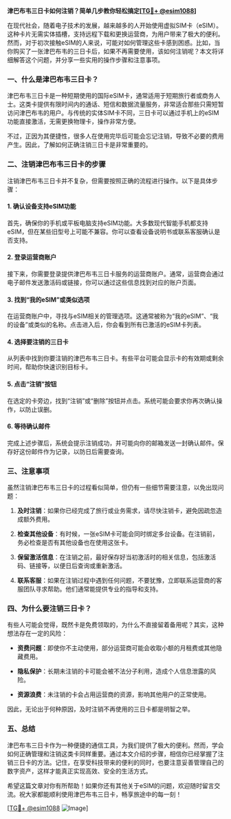 **津巴布韦三日卡如何注销？简单几步教你轻松搞定[[TG💪+ @esim1088](https://t.me/s/esim1088)]**

在现代社会，随着电子技术的发展，越来越多的人开始使用虚拟SIM卡（eSIM）。这种卡片无需实体插槽，支持远程下载和更换运营商，为用户带来了极大的便利。然而，对于初次接触eSIM的人来说，可能对如何管理这些卡感到困惑。比如，当你购买了一张津巴布韦的三日卡后，如果不再需要使用，该如何注销呢？本文将详细解答这个问题，并分享一些实用的操作步骤和注意事项。

### 一、什么是津巴布韦三日卡？

津巴布韦三日卡是一种短期使用的国际eSIM卡，通常适用于短期旅行者或商务人士。这类卡提供有限时间内的通话、短信和数据流量服务，非常适合那些只需短暂访问津巴布韦的用户。与传统的实体SIM卡不同，三日卡可以通过手机上的eSIM功能直接激活，无需更换物理卡，操作非常方便。

不过，正因为其便捷性，很多人在使用完毕后可能会忘记注销，导致不必要的费用产生。因此，了解如何正确注销三日卡是非常重要的。

### 二、注销津巴布韦三日卡的步骤

注销津巴布韦三日卡并不复杂，但需要按照正确的流程进行操作。以下是具体步骤：

#### 1. 确认设备支持eSIM功能
首先，确保你的手机或平板电脑支持eSIM功能。大多数现代智能手机都支持eSIM，但在某些旧型号上可能不兼容。你可以查看设备说明书或联系客服确认是否支持。

#### 2. 登录运营商账户
接下来，你需要登录提供津巴布韦三日卡服务的运营商账户。通常，运营商会通过电子邮件发送激活码或链接，你可以通过这些信息找到对应的账户页面。

#### 3. 找到“我的eSIM”或类似选项
在运营商账户中，寻找与eSIM相关的管理选项。这通常被称为“我的eSIM”、“我的设备”或类似的名称。点击进入后，你会看到所有已激活的eSIM卡列表。

#### 4. 选择要注销的三日卡
从列表中找到你要注销的津巴布韦三日卡。有些平台可能会显示卡的有效期或剩余时间，帮助你快速识别目标卡。

#### 5. 点击“注销”按钮
在选定的卡旁边，找到“注销”或“删除”按钮并点击。系统可能会要求你再次确认操作，以防止误删。

#### 6. 等待确认邮件
完成上述步骤后，系统会提示注销成功，并可能向你的邮箱发送一封确认邮件。保存好这份邮件作为记录，以防日后需要查询。

### 三、注意事项

虽然注销津巴布韦三日卡的过程看似简单，但仍有一些细节需要注意，以免出现问题：

1. **及时注销**：如果你已经完成了旅行或业务需求，请尽快注销卡，避免因疏忽造成额外费用。
   
2. **检查其他设备**：有时候，一张eSIM卡可能会同时绑定多台设备。在注销前，务必检查是否有其他设备也在使用这张卡。

3. **保留激活信息**：在注销之前，最好保存好当初激活时的相关信息，包括激活码、链接等，以便日后查询或重新激活。

4. **联系客服**：如果在注销过程中遇到任何问题，不要犹豫，立即联系运营商的客服团队寻求帮助。他们通常能提供专业的指导和支持。

### 四、为什么要注销三日卡？

有些人可能会觉得，既然卡是免费领取的，为什么不直接留着备用呢？其实，这种想法存在一定的风险：

- **资费问题**：即使你不主动使用，部分运营商可能会收取小额的月租费或其他隐藏费用。
  
- **隐私保护**：长期未注销的卡可能会被不法分子利用，造成个人信息泄露的风险。

- **资源浪费**：未注销的卡会占用运营商的资源，影响其他用户的正常使用。

因此，无论出于何种原因，及时注销不再使用的三日卡都是明智之举。

### 五、总结

津巴布韦三日卡作为一种便捷的通信工具，为我们提供了极大的便利。然而，学会如何正确管理和注销这类卡同样重要。通过本文介绍的步骤，相信你已经掌握了注销三日卡的方法。记住，在享受科技带来的便利的同时，也要注意妥善管理自己的数字资产，这样才能真正实现高效、安全的生活方式。

希望这篇文章对你有所帮助！如果你还有其他关于eSIM的问题，欢迎随时留言交流。祝大家都能顺利使用津巴布韦三日卡，畅享旅途中的每一刻！

[[TG💪+ @esim1088](https://t.me/s/esim1088) ![Image](https://i.postimg.cc/4NQfJmqS/Snipaste-2025-05-13-00-14-12.png)]